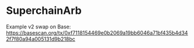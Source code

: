 # SuperchainArb

Example v2 swap on Base: https://basescan.org/tx/0xf7118154469e0b2069a19bb6046a71bf435b4d342f7f80a94a005131d9b218bc
